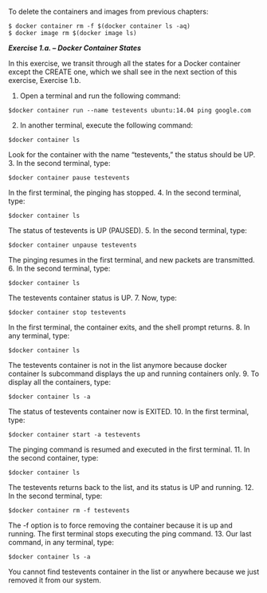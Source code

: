 To delete the containers and images from previous chapters:
```
$ docker container rm -f $(docker container ls -aq)
$ docker image rm $(docker image ls)
```
*****Exercise 1.a. – Docker Container States*****

In this exercise, we transit through all the states for a Docker container except the CREATE one, which we shall see in the next section of this exercise, Exercise 1.b.
1. Open a terminal and run the following command:
```
$docker container run --name testevents ubuntu:14.04 ping google.com
```
2. In another terminal, execute the following command:
```
$docker container ls
```
Look for the container with the name “testevents,” the status should be UP.
3. In the second terminal, type:
```
$docker container pause testevents
```
In the first terminal, the pinging has stopped.
4. In the second terminal, type:
```
$docker container ls
```
The status of testevents is UP (PAUSED).
5. In the second terminal, type:
```
$docker container unpause testevents
```
The pinging resumes in the first terminal, and new packets are transmitted.
6. In the second terminal, type:
```
$docker container ls
```
The testevents container status is UP.
7. Now, type:
```
$docker container stop testevents
```
In the first terminal, the container exits, and the shell prompt returns.
8. In any terminal, type:
```
$docker container ls
```
The testevents container is not in the list anymore because docker container ls subcommand displays the up and running containers only. 
9. To display all the containers, type:
```
$docker container ls -a
```
The status of testevents container now is EXITED.
10. In the first terminal, type:
```
$docker container start -a testevents
```
The pinging command is resumed and executed in the first terminal.
11. In the second container, type:
```
$docker container ls
```
The testevents returns back to the list, and its status is UP and running. 
12. In the second terminal, type:
```
$docker container rm -f testevents
```
The -f option is to force removing the container because it is up and running. The first terminal stops executing the ping command.
13. Our last command, in any terminal, type:
```
$docker container ls -a
```
You cannot find testevents container in the list or anywhere because we just removed it from our system.
